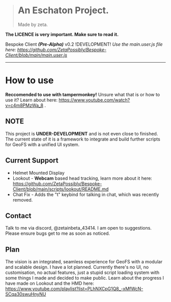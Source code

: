 > # An Eschaton Project.
> Made by zeta.

**The LICENCE is very important. Make sure to read it.**

Bespoke Client __*(Pre-Alpha)*__ v0.2 !DEVELOPMENT!
*Use the main.user.js file here: https://github.com/ZetaPossibly/Bespoke-Client/blob/main/main.user.js* 


----

# How to use
**Reccomended to use with tampermonkey!** Unsure what that is or how to use it? Learn about here: https://www.youtube.com/watch?v=c4m8PMzWa_8 . 

## NOTE
This project is **UNDER-DEVELOPMENT** and is not even close to finished. The current state of it is a framework to integrate and build further scripts for GeoFS with a unified UI system. 

## Current Support
- Helmet Mounted Display
- Lookout - **Webcam** based head tracking, learn more about it here: https://github.com/ZetaPossibly/Bespoke-Client/blob/main/scripts/lookout/README.md
- Chat Fix - Adds the "t" keybind for talking in chat, which was recently removed.

## Contact
Talk to me via discord, @zetainbeta_43414. I am open to suggestions. Please ensure bugs get to me as soon as noticed. 

## Plan
The vision is an integrated, seamless experience for GeoFS with a modular and scalable design. I have a lot planned. Currently there's no UI, no customisation, no actual features, just a stupid script loading system with some things I made and decided to make public. Learn about the progress I have made on Lookout and the HMD here: https://www.youtube.com/playlist?list=PLhNXCpG1Q8_-xMfWcN-SCqa30swuHnyNU